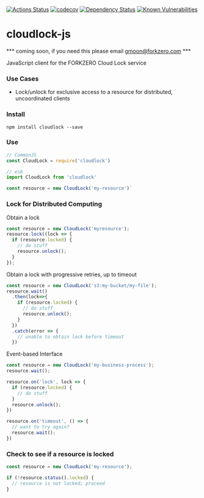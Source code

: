 
[![Actions Status][action-image]][action-url]
[![codecov][codecov-image]][codecov-url]
[![Dependency Status][david-image]][david-url]
[![Known Vulnerabilities][synk-image]][synk-url]

# cloudlock-js
*** coming soon, if you need this please email gmoon@forkzero.com ***

JavaScript client for the FORKZERO Cloud Lock service

### Use Cases
* Lock/unlock for exclusive access to a resource for distributed, uncoordinated clients

### Install
`npm install cloudlock --save`

### Use
```javascript
// CommonJS
const CloudLock = require('cloudlock')

// es6
import CloudLock from 'cloudlock'

const resource = new CloudLock('my-resource')`
```

### Lock for Distributed Computing
Obtain a lock
```javascript
const resource = new CloudLock('myresource');
resource.lock((lock => {
  if (resource.locked) {
    // do stuff
    resource.unlock();
  } 
});
```

Obtain a lock with progressive retries, up to timeout
```javascript
const resource = new CloudLock('s3:my-bucket/my-file');
resource.wait()
  .then(lock=>{
    if (resource.locked) {
      // do stuff
      resource.unlock();
    }
  })
  .catch(error => {
    // unable to obtain lock before timeout
  })
```

Event-based Interface
```javascript
const resource = new CloudLock('my-business-process');
resource.wait();

resource.on('lock', lock => {
  if (resource.locked) {
    // do stuff
  }
  resource.unlock();
})

resource.on('timeout', () => {
  // want to try again?
  resource.wait();
})
```

### Check to see if a resource is locked
```javascript
const resource = new CloudLock('my-resource');

if (!resource.status().locked) {
  // resource is not locked; proceed
}
```
[action-image]: https://github.com/forkzero/cloudlock-js/workflows/Node%20CI/badge.svg
[action-url]: https://github.com/forkzero/cloudlock-js/actions
[codecov-image]: https://codecov.io/gh/forkzero/cloudlock-js/branch/master/graph/badge.svg
[codecov-url]: https://codecov.io/gh/forkzero/cloudlock-js
[david-image]: https://david-dm.org/forkzero/cloudlock-js.svg
[david-url]: https://david-dm.org/forkzero/cloudlock-js/
[synk-image]: https://snyk.io//test/github/forkzero/cloudlock-js/badge.svg?targetFile=package.json
[synk-url]: https://snyk.io//test/github/forkzero/cloudlock-js?targetFile=package.json